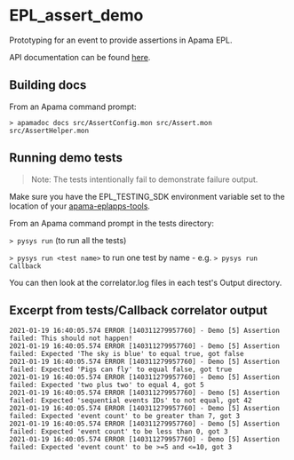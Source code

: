# EPL_assert_demo

Prototyping for an event to provide assertions in Apama EPL.

API documentation can be found [here](https://sag-tgo.github.io/EPL_assert_demo/).

## Building docs
From an Apama command prompt:

`> apamadoc docs src/AssertConfig.mon src/Assert.mon src/AssertHelper.mon`

## Running demo tests
> Note: The tests intentionally fail to demonstrate failure output.

Make sure you have the EPL_TESTING_SDK environment variable set to the location
of your [apama-eplapps-tools](https://github.com/SoftwareAG/apama-eplapps-tools).

From an Apama command prompt in the tests directory:

`> pysys run` (to run all the tests)

`> pysys run <test name>` to run one test by name - e.g. `> pysys run Callback`

You can then look at the correlator.log files in each test's Output directory.

## Excerpt from tests/Callback correlator output
```
2021-01-19 16:40:05.574 ERROR [140311279957760] - Demo [5] Assertion failed: This should not happen!
2021-01-19 16:40:05.574 ERROR [140311279957760] - Demo [5] Assertion failed: Expected 'The sky is blue' to equal true, got false
2021-01-19 16:40:05.574 ERROR [140311279957760] - Demo [5] Assertion failed: Expected 'Pigs can fly' to equal false, got true
2021-01-19 16:40:05.574 ERROR [140311279957760] - Demo [5] Assertion failed: Expected 'two plus two' to equal 4, got 5
2021-01-19 16:40:05.574 ERROR [140311279957760] - Demo [5] Assertion failed: Expected 'sequential events IDs' to not equal, got 42
2021-01-19 16:40:05.574 ERROR [140311279957760] - Demo [5] Assertion failed: Expected 'event count' to be greater than 7, got 3
2021-01-19 16:40:05.574 ERROR [140311279957760] - Demo [5] Assertion failed: Expected 'event count' to be less than 0, got 3
2021-01-19 16:40:05.574 ERROR [140311279957760] - Demo [5] Assertion failed: Expected 'event count' to be >=5 and <=10, got 3
```

